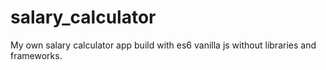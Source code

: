 # salary_calculator

My own salary calculator app build with es6 vanilla js without libraries and frameworks.